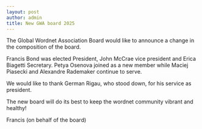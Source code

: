 ```yaml
---
layout: post
author: admin
title: New GWA board 2025
---
```


The Global Wordnet Association Board would like to announce a change
in the composition of the board.

Francis Bond was elected President, John McCrae vice president and
Erica Biagetti Secretary. Petya Osenova joined as a new member while
Maciej Piasecki and Alexandre Rademaker continue to serve.

We would like to thank German Rigau, who stood down,  for his service as president.

The new board will do its best to keep the wordnet community vibrant and healthy!

Francis (on behalf of the board)

